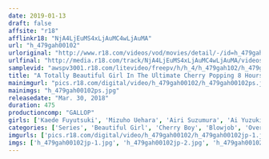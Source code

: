 ```yaml
---
date: 2019-01-13
draft: false
affsite: "r18"
afflinkr18: "NjA4LjEuMS4xLjAuMC4wLjAuMA"
url: "h_479gah00102"
urloriginal: "http://www.r18.com/videos/vod/movies/detail/-/id=h_479gah00102"
urlfinal: "http://media.r18.com/track/NjA4LjEuMS4xLjAuMC4wLjAuMA/videos/vod/movies/detail/-/id=h_479gah00102"
samplevid: "awspv3001.r18.com/litevideo/freepv/h/h_4/h_479gah102/h_479gah102_dmb_w.mp4"
title: "A Totally Beautiful Girl In The Ultimate Cherry Popping 8 Hours"
mainimgurl: "pics.r18.com/digital/video/h_479gah00102/h_479gah00102ps.jpg"
mainimgs: "h_479gah00102ps.jpg"
releasedate: "Mar. 30, 2018"
duration: 475
productioncomp: "GALLOP"
girls: ['Kaede Fuyutsuki', 'Mizuho Uehara', 'Airi Suzumura', 'Ai Yuzuki', 'Nozomi Kitano', 'Rino Kirishima', 'Rui Hasegawa', 'Nao Wakana']
categories: ['Series', 'Beautiful Girl', 'Cherry Boy', 'Blowjob', 'Over 4 Hours', 'Hi-Def']
imgurls: ['pics.r18.com/digital/video/h_479gah00102/h_479gah00102jp-1.jpg', 'pics.r18.com/digital/video/h_479gah00102/h_479gah00102jp-2.jpg', 'pics.r18.com/digital/video/h_479gah00102/h_479gah00102jp-3.jpg', 'pics.r18.com/digital/video/h_479gah00102/h_479gah00102jp-4.jpg', 'pics.r18.com/digital/video/h_479gah00102/h_479gah00102jp-5.jpg', 'pics.r18.com/digital/video/h_479gah00102/h_479gah00102jp-6.jpg', 'pics.r18.com/digital/video/h_479gah00102/h_479gah00102jp-7.jpg', 'pics.r18.com/digital/video/h_479gah00102/h_479gah00102jp-8.jpg', 'pics.r18.com/digital/video/h_479gah00102/h_479gah00102jp-9.jpg', 'pics.r18.com/digital/video/h_479gah00102/h_479gah00102jp-10.jpg', 'pics.r18.com/digital/video/h_479gah00102/h_479gah00102jp-11.jpg', 'pics.r18.com/digital/video/h_479gah00102/h_479gah00102jp-12.jpg', 'pics.r18.com/digital/video/h_479gah00102/h_479gah00102jp-13.jpg', 'pics.r18.com/digital/video/h_479gah00102/h_479gah00102jp-14.jpg', 'pics.r18.com/digital/video/h_479gah00102/h_479gah00102jp-15.jpg', 'pics.r18.com/digital/video/h_479gah00102/h_479gah00102jp-16.jpg', 'pics.r18.com/digital/video/h_479gah00102/h_479gah00102jp-17.jpg', 'pics.r18.com/digital/video/h_479gah00102/h_479gah00102jp-18.jpg', 'pics.r18.com/digital/video/h_479gah00102/h_479gah00102jp-19.jpg', 'pics.r18.com/digital/video/h_479gah00102/h_479gah00102jp-20.jpg']
imgs: ['h_479gah00102jp-1.jpg', 'h_479gah00102jp-2.jpg', 'h_479gah00102jp-3.jpg', 'h_479gah00102jp-4.jpg', 'h_479gah00102jp-5.jpg', 'h_479gah00102jp-6.jpg', 'h_479gah00102jp-7.jpg', 'h_479gah00102jp-8.jpg', 'h_479gah00102jp-9.jpg', 'h_479gah00102jp-10.jpg', 'h_479gah00102jp-11.jpg', 'h_479gah00102jp-12.jpg', 'h_479gah00102jp-13.jpg', 'h_479gah00102jp-14.jpg', 'h_479gah00102jp-15.jpg', 'h_479gah00102jp-16.jpg', 'h_479gah00102jp-17.jpg', 'h_479gah00102jp-18.jpg', 'h_479gah00102jp-19.jpg', 'h_479gah00102jp-20.jpg']
---
```

